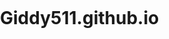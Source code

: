 # Giddy511.github.io
<!DOCTYPE html>
<html>
<head>
  <meta charset="utf-8">
  <title>MAPOLY GPS</title>
  <meta name="viewport" content="initial-scale=1,maximum-scale=1,user-scalable=no">
  <script src="https://api.mapbox.com/mapbox-gl-js/v2.16.1/mapbox-gl.js"></script>
  <link href="https://api.mapbox.com/mapbox-gl-js/v2.16.1/mapbox-gl.css" rel="stylesheet" />
  <style>
    body { margin:0; padding:0; }
    #map { position:absolute; top:0; bottom:0; width:100%; }
  </style>
</head>
<body>
<div id="map"></div>
<script>
mapboxgl.accessToken = 'YOUR_MAPBOX_ACCESS_TOKEN';
const map = new mapboxgl.Map({
  container: 'map',
  style: 'mapbox://styles/mapbox/streets-v12',
  center: [3.3267, 7.1543], // Default center (MAPOLY library area)
  zoom: 16
});

// Add marker example
new mapboxgl.Marker().setLngLat([3.3267, 7.1543]).setPopup(new mapboxgl.Popup().setText("Library")).addTo(map);
</script>
</body>
</html>
